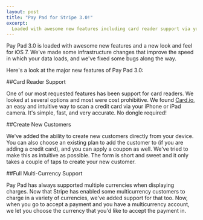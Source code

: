 ```yaml
---
layout: post
title: "Pay Pad for Stripe 3.0!"
excerpt:
  Loaded with awesome new features including card reader support via your device camera!
---
```


Pay Pad 3.0 is loaded with awesome new features and a new look and feel for iOS 7. We've made some 
infrastructure changes that improve the speed in which your data loads, and we've fixed some bugs along the way.

Here's a look at the major new features of Pay Pad 3.0:

##Card Reader Support

One of our most requested features has been support for card readers. We looked at several options and most 
were cost prohibitive. We found [Card.io](https://www.card.io), an easy and intuitive way to scan a credit card via your iPhone or iPad 
camera. It's simple, fast, and very accurate. No dongle required!

##Create New Customers

We've added the ability to create new customers directly from your device. You can also choose an existing plan 
to add the customer to (if you are adding a credit card), and you can apply a coupon as well. We've tried to make 
this as intuitive as possible. The form is short and sweet and it only takes a couple of taps to create your new 
customer.

##Full Multi-Currency Support

Pay Pad has always supported multiple currencies when displaying charges. Now that Stripe has enabled some multicurrency 
customers to charge in a variety of currencies, we've added support for that too. Now, when you go to accept a payment 
and you have a multicurrency account, we let you choose the currency that you'd like to accept the payment in.